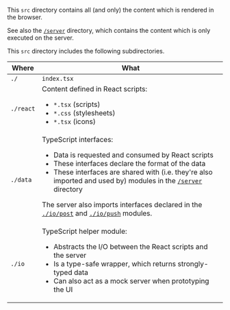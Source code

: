 This `src` directory contains all (and only)
the content which is rendered in the browser.

See also the [`/server`](../server) directory, which contains
the content which is only executed on the server.

This `src` directory includes the following subdirectories.

<table>

<thead>
<tr>
<th>Where</th>
<th>What</th>
</tr>
</thead>

<tr>
  <td><code>./</code></td>
  <td><code>index.tsx</code></td>
</tr>

<tr>
  <td><code>./react</code></td>
  <td>Content defined in React scripts:
    <ul>
      <li><code>*.tsx</code> (scripts)</li>
      <li><code>*.css</code> (stylesheets)</li>
      <li><code>*.tsx</code> (icons)</li>
    </ul>
  </td>
</tr>

<tr>
  <td><code>./data</code></td>
  <td>TypeScript interfaces:
    <ul>
      <li>Data is requested and consumed by React scripts</li>
      <li>These interfaces declare the format of the data</li>
      <li>These interfaces are shared with (i.e. they're also imported and used by) modules in the
      <a href="../server"><code>/server</code></a> directory</li>
    </ul>
    <p>The server also imports interfaces declared in the
    <a href="./io/post.ts"><code>./io/post</code></a> and
    <a href="./io/push.ts"><code>./io/push</code></a> modules.</p>
  </td>
</tr>

<tr>
  <td><code>./io</code></td>
  <td>TypeScript helper module:
    <ul>
      <li>Abstracts the I/O between the React scripts and the server</li>
      <li>Is a type-safe wrapper, which returns strongly-typed data</li>
      <li>Can also act as a mock server when prototyping the UI</li>
    </ul>
  </td>
</tr>

</table>